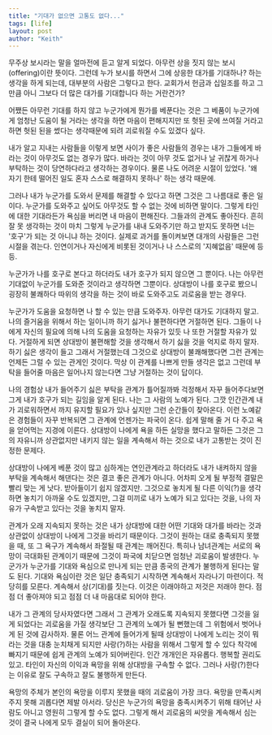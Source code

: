 ```yaml
---
title: "기대가 없으면 고통도 없다..."
tags: [life]
layout: post
author: "Keith"
---
```


무주상 보시라는 말을 얼마전에 듣고 알게 되었다. 아무런 상을 짓지 않는 보시(offering)이란 뜻이다. 그런데 누가 보시를 하면서 그에 상응한 대가를 기대하나? 하는 생각을 하게 되는데, 대부분의 사람은 그렇다고 한다. 교회가서 헌금과 십일조를 하고 그만큼 아니 그보다 더 많은 대가를 기대합니다 하는 거란건가? 

어쨌든 아무런 기대를 하지 않고 누군가에게 뭔가를 베푼다는 것은 그 베품이 누군가에게 엄청난 도움이 될 거라는 생각을 하면 마음이 편해지지만 또 헛된 곳에 쓰여질 거라고 하면 헛된 된을 썼다는 생각때문에 되려 괴로워질 수도 있겠다 싶다. 

내가 알고 지내는 사람들을 이렇게 보면 사이가 좋은 사람들의 경우는 내가 그들에게 바라는 것이 아무것도 없는 경우가 많다. 바라는 것이 아무 것도 없거나 날 귀찮게 하거나 부탁하는 것이 당연하다라고 생각하는 경우이다. 물론 나도 어려운 시절이 있었다. '왜 자기 한테 떨어진 일도 혼자 스스로 해결하지 못하나' 하는 생각 때문에.

그러나 내가 누군가를 도와서 문제를 해결할 수 있다고 하면 그것은 그 나름대로 좋은 일이다. 누군가를 도와주고 싶어도 아무것도 할 수 없는 것에 비하면 말이다. 그렇게 타인에 대한 기대라든가 욕심을 버리면 내 마음이 편해진다. 그들과의 관계도 좋아진다. 흔히 잘 못 생각하는 것이 마치 그렇게 누군가를 내내 도와주기만 하고 받지도 못하면 너는 '호구'가 되는 것 아니냐 하는 것이다. 실제로 과거를 돌이켜보면 대개의 사람들은 그런 시절을 겪는다. 인연이거나 자신에게 비롯된 것이거나 나 스스로의 '지혜없음' 때문에 등등.

누군가가 나를 호구로 본다고 하더라도 내가 호구가 되지 않으면 그 뿐이다. 나는 아무런 기대없이 누군가를 도와준 것이라고 생각하면 그뿐이다. 상대방이 나를 호구로 봤으니 굉장히 불쾌하다 따위의 생각을 하는 것이 바로 도와주고도 괴로움을 받는 경우다. 

누군가가 도움을 요청하면 나 할 수 있는 만큼 도와주자. 아무런 대가도 기대하지 말고. 나의 즐거움을 위해서 하는 일이니까 하기 싫거나 불편하다면 거절하면 된다. 그들이 나에게 자신의 필요에 의해 나의 도움을 요청하는 자유가 있듯 나 또한 거절할 자유가 있다. 거절하게 되면 상대방이 불편해할 것을 생각해서 하기 싫을 것을 억지로 하지 말자. 하기 싫은 생각이 들고 그래서 거절했는데 그것으로 상대방이 불쾌해했다면 그런 관계는 언제든 그럴 수 있는 관게인 것이다. 막상 이 관계를 나쁘게 만들 생각은 없고 그런데 부탁을 들어줄 마음은 일어나지 않는다면 그냥 거절하는 것이 답이다. 

나의 경험상 내가 들어주기 싫은 부탁을 관계가 틀어질까봐 걱정해서 자꾸 들어주다보면 그게 내가 호구가 되는 길임을 알게 된다. 나는 그 사람의 노예가 된다. 그깟 인간관계 내가 괴로워하면서 까지 유지할 필요가 있나 싶지만 그런 순간들이 찾아온다. 이런 노예같은 경험들이 자꾸 반복되면 그 관계에 언젠가는 파국이 온다. 쉽게 말해 줄 거 다 주고 욕을 얻어먹는 지경에 이른다. 상대방이 나에게 욕을 하든 실망을 했다고 말하든 그것은 그의 자유니까 상관없지만 내키지 않는 일을 계속해서 하는 것으로 내가 고통받는 것이 진정한 문제다.

상대방이 나에게 베푼 것이 많고 심하게는 연인관계라고 하더라도 내가 내켜하지 않을 부탁을 계속해서 해댄다는 것은 결코 좋은 관계가 아니다. 어차피 오게 될 부정적 결말은 빨리 맞는 게 낫다. 받아들이기 쉽지 않겠지만. 그것으로 놓치게 될 다른 이익(?)을 생각하면 놓치기 아까울 수도 있겠지만, 그걸 미끼로 내가 노예가 되고 있다는 것을, 나의 자유가 구속받고 있다는 것을 놓치지 말자. 

관계가 오래 지속되지 못하는 것은 내가 상대방에 대한 어떤 기대와 대가를 바라는 것과 상관없이 상대방이 나에게 그것을 바리기 때문이다. 그것이 원하는 대로 충족되지 못했을 때, 또 그 욕구가 계속해서 좌절될 때 관계는 깨어진다. 특히나 남녀관계는 서로의 욕망이 극대화된 관계이기 때문에 그것이 파국에 치닫으면 엄청난 괴로움이 발생한다. 누군가가 누군가를 기대와 욕심으로 만나게 되는 만큼 종국의 관계가 불행하게 된다는 말도 된다. 기대와 욕심이란 것은 일단 충족되기 시작하면 계속해서 자라나기 마련이다. 적당히를 모른다. 계속해서 상(기대)를 짓는다. 이것은 이래야하고 저것은 저래야 한다. 점점 더 좋아져야 되고 점점 더 내 마음대로 되어야 한다.

내가 그 관계의 당사자였다면 그래서 그 관계가 오래도록 지속되지 못했다면 그것을 잃게 되었다는 괴로움을 가질 생각보단 그 관계의 노예가 될 뻔했는데 그 위험에서 벗어나게 된 것에 감사하자. 물론 어느 관계에 들어가게 될때 상대방이 나에게 노리는 것이 뭐라는 것을 대충 눈치채게 되지만 사랑(?)하는 사람을 위해서 그렇게 할 수 있다 착각에 빠지기 때문에 쉽게 관계의 노예가 되어버린다. 인간 개개인은 자유롭다. 행복할 권리도 있고. 타인이 자신의 이익과 욕망을 위해 상대방을 구속할 수 없다. 그러나 사랑(?)한다는 이유로 잘도 구속하고 잘도 불행하게 만든다.

욕망의 주체가 본인의 욕망을 이루지 못했을 때의 괴로움이 가장 크다. 욕망을 만족시켜주지 못해 괴롭다면 제발 아서라. 당신은 누군가의 욕망을 충족시켜주기 위해 태어난 사람도 아니고 영원히 그렇게 할 수도 없다. 그렇게 해서 괴로움의 씨앗을 계속해서 심는 것이 결국 나에게 모두 결실이 되어 돌아온다. 